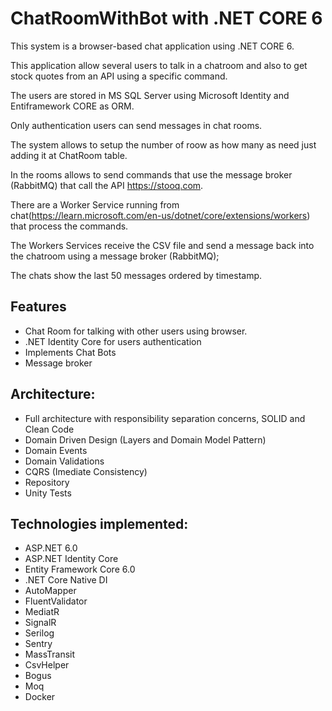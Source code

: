# ChatRoomWithBot with .NET CORE 6
This system is a browser-based chat application using .NET CORE 6.

This application allow several users to talk in a chatroom and also to get stock quotes from an API using a specific command.

The users are stored in MS SQL Server using Microsoft Identity and Entiframework CORE as ORM. 

Only authentication users can send messages in chat rooms. 

The system allows to setup the number of roow as how many as need just adding it at ChatRoom table. 

In the rooms allows to send commands that use the message broker (RabbitMQ) that call the API https://stooq.com.

There are a Worker Service running from chat(https://learn.microsoft.com/en-us/dotnet/core/extensions/workers) that process the commands. 

The Workers Services receive the CSV file and send a message back into the chatroom using a message broker (RabbitMQ); 

The chats show the last 50 messages ordered by timestamp. 


## Features
  - Chat Room for talking with other users using browser. 
  - .NET Identity Core for users authentication
  - Implements Chat Bots
  - Message broker
  
## Architecture:

- Full architecture with responsibility separation concerns, SOLID and Clean Code
- Domain Driven Design (Layers and Domain Model Pattern)
- Domain Events
- Domain Validations
- CQRS (Imediate Consistency)
- Repository
- Unity Tests
  


## Technologies implemented:

- ASP.NET 6.0
- ASP.NET Identity Core
- Entity Framework Core 6.0
- .NET Core Native DI
- AutoMapper
- FluentValidator
- MediatR
- SignalR
- Serilog
- Sentry
- MassTransit
- CsvHelper
- Bogus
- Moq
- Docker
